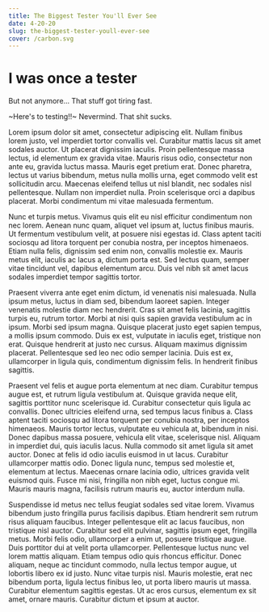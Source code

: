 ```yaml
---
title: The Biggest Tester You'll Ever See
date: 4-20-20
slug: the-biggest-tester-youll-ever-see
cover: /carbon.svg
---
```


# I was once a tester

But not anymore... That stuff got tiring fast.

~Here's to testing!!~ Nevermind. That shit sucks.

Lorem ipsum dolor sit amet, consectetur adipiscing elit. Nullam finibus lorem justo, vel imperdiet tortor convallis vel. Curabitur mattis lacus sit amet sodales auctor. Ut placerat dignissim iaculis. Proin pellentesque massa lectus, id elementum ex gravida vitae. Mauris risus odio, consectetur non ante eu, gravida luctus massa. Mauris eget pretium erat. Donec pharetra, lectus ut varius bibendum, metus nulla mollis urna, eget commodo velit est sollicitudin arcu. Maecenas eleifend tellus ut nisl blandit, nec sodales nisl pellentesque. Nullam non imperdiet nulla. Proin scelerisque orci a dapibus placerat. Morbi condimentum mi vitae malesuada fermentum.

Nunc et turpis metus. Vivamus quis elit eu nisl efficitur condimentum non nec lorem. Aenean nunc quam, aliquet vel ipsum at, luctus finibus mauris. Ut fermentum vestibulum velit, at posuere nisi egestas id. Class aptent taciti sociosqu ad litora torquent per conubia nostra, per inceptos himenaeos. Etiam nulla felis, dignissim sed enim non, convallis molestie ex. Mauris metus elit, iaculis ac lacus a, dictum porta est. Sed lectus quam, semper vitae tincidunt vel, dapibus elementum arcu. Duis vel nibh sit amet lacus sodales imperdiet tempor sagittis tortor.

Praesent viverra ante eget enim dictum, id venenatis nisi malesuada. Nulla ipsum metus, luctus in diam sed, bibendum laoreet sapien. Integer venenatis molestie diam nec hendrerit. Cras sit amet felis lacinia, sagittis turpis eu, rutrum tortor. Morbi at nisi quis sapien gravida vestibulum ac in ipsum. Morbi sed ipsum magna. Quisque placerat justo eget sapien tempus, a mollis ipsum commodo. Duis ex est, vulputate in iaculis eget, tristique non erat. Quisque hendrerit at justo nec cursus. Aliquam maximus dignissim placerat. Pellentesque sed leo nec odio semper lacinia. Duis est ex, ullamcorper in ligula quis, condimentum dignissim felis. In hendrerit finibus sagittis.

Praesent vel felis et augue porta elementum at nec diam. Curabitur tempus augue est, et rutrum ligula vestibulum at. Quisque gravida neque elit, sagittis porttitor nunc scelerisque id. Curabitur consectetur quis ligula ac convallis. Donec ultricies eleifend urna, sed tempus lacus finibus a. Class aptent taciti sociosqu ad litora torquent per conubia nostra, per inceptos himenaeos. Mauris tortor lectus, vulputate eu vehicula at, bibendum in nisi. Donec dapibus massa posuere, vehicula elit vitae, scelerisque nisl. Aliquam in imperdiet dui, quis iaculis lacus. Nulla commodo sit amet ligula sit amet auctor. Donec at felis id odio iaculis euismod in ut lacus. Curabitur ullamcorper mattis odio. Donec ligula nunc, tempus sed molestie et, elementum at lectus. Maecenas ornare lacinia odio, ultrices gravida velit euismod quis. Fusce mi nisi, fringilla non nibh eget, luctus congue mi. Mauris mauris magna, facilisis rutrum mauris eu, auctor interdum nulla.

Suspendisse id metus nec tellus feugiat sodales sed vitae lorem. Vivamus bibendum justo fringilla purus facilisis dapibus. Etiam hendrerit sem rutrum risus aliquam faucibus. Integer pellentesque elit ac lacus faucibus, non tristique nisl auctor. Curabitur sed elit pulvinar, sagittis ipsum eget, fringilla metus. Morbi felis odio, ullamcorper a enim ut, posuere tristique augue. Duis porttitor dui at velit porta ullamcorper. Pellentesque luctus nunc vel lorem mattis aliquam. Etiam tempus odio quis rhoncus efficitur. Donec aliquam, neque ac tincidunt commodo, nulla lectus tempor augue, ut lobortis libero ex id justo. Nunc vitae turpis nisl. Mauris molestie, erat nec bibendum porta, ligula lectus finibus leo, ut porta libero mauris ut massa. Curabitur elementum sagittis egestas. Ut ac eros cursus, elementum ex sit amet, ornare mauris. Curabitur dictum et ipsum at auctor.
